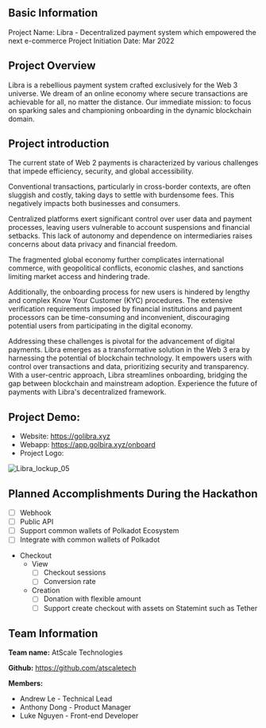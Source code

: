 ## Basic Information
Project Name: Libra - Decentralized payment system which empowered the next e-commerce
Project Initiation Date: Mar 2022

## Project Overview
Libra is a rebellious payment system crafted exclusively for the Web 3 universe. We dream of an online economy where secure transactions are achievable for all, no matter the distance. Our immediate mission: to focus on sparking sales and championing onboarding in the dynamic blockchain domain.


## Project introduction
The current state of Web 2 payments is characterized by various challenges that impede efficiency, security, and global accessibility.

Conventional transactions, particularly in cross-border contexts, are often sluggish and costly, taking days to settle with burdensome fees. This negatively impacts both businesses and consumers.

Centralized platforms exert significant control over user data and payment processes, leaving users vulnerable to account suspensions and financial setbacks. This lack of autonomy and dependence on intermediaries raises concerns about data privacy and financial freedom.

The fragmented global economy further complicates international commerce, with geopolitical conflicts, economic clashes, and sanctions limiting market access and hindering trade.

Additionally, the onboarding process for new users is hindered by lengthy and complex Know Your Customer (KYC) procedures. The extensive verification requirements imposed by financial institutions and payment processors can be time-consuming and inconvenient, discouraging potential users from participating in the digital economy.

Addressing these challenges is pivotal for the advancement of digital payments. Libra emerges as a transformative solution in the Web 3 era by harnessing the potential of blockchain technology. It empowers users with control over transactions and data, prioritizing security and transparency. With a user-centric approach, Libra streamlines onboarding, bridging the gap between blockchain and mainstream adoption. Experience the future of payments with Libra's decentralized framework.

## Project Demo:
- Website: https://golibra.xyz
- Webapp: https://app.golbira.xyz/onboard
- Project Logo: 

![Libra_lockup_05](https://github.com/andrwlt/hackathon-2023-summer/assets/92568442/31f95612-9234-4d03-8787-364ef0520083)

## Planned Accomplishments During the Hackathon

- [ ] Webhook
- [ ] Public API
- [ ] Support common wallets of Polkadot Ecosystem
- [ ] Integrate with common wallets of Polkadot
- Checkout
  - View
    - [ ] Checkout sessions
    - [ ] Conversion rate
  - Creation
    - [ ] Donation with flexible amount
    - [ ] Support create checkout with assets on Statemint such as Tether

## Team Information
**Team name:** AtScale Technologies

**Github:** https://github.com/atscaletech

**Members:**
- Andrew Le - Technical Lead
- Anthony Dong - Product Manager
- Luke Nguyen - Front-end Developer
